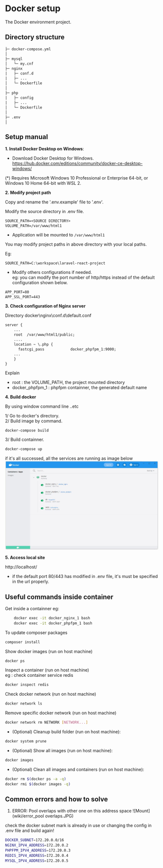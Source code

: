 Docker setup
===============

The Docker environment project.

## Directory structure
```
├─ docker-compose.yml
│
├─ mysql
│   └─ my.cnf
├─ nginx
|   ├─ conf.d
|   ├─ ...
│   └─ Dockerfile
│
├─ php
|   ├─ config
|   ├─ ...
│   └─ Dockerfile
│
├─ .env
│
```

## Setup manual
**1. Install Docker Desktop on Windows**:

- Download Docker Desktop for Windows. </br>
  https://hub.docker.com/editions/community/docker-ce-desktop-windows/

(*) Requires Microsoft Windows 10 Professional or Enterprise 64-bit, or Windows 10 Home 64-bit with WSL 2.

**2. Modify project path**

Copy and rename the '.env.example' file to '.env'.

Modify the source directory in .env file.
```
SOURCE_PATH=<SOURCE DIRECTORY>
VOLUME_PATH=/var/www/html1
```

- Application will be mounted to `/var/www/html1`
 
You may modify project paths <SOURCE DIRECTORY> in above directory with your local paths.

Eg:
```
SOURCE_PATH=C:\workspace\laravel-react-project
```

- Modify others configurations if needed.</br>
eg: you can modify the port number of http/https instead of the default configuration shown below.
```
APP_PORT=80
APP_SSL_PORT=443
```

**3. Check configuration of Nginx server**

Directory docker\nginx\conf.d\default.conf
```
server {
    ...
    root  /var/www/html1/public;
    ....
    location ~ \.php {
      fastcgi_pass            docker_phpfpm_1:9000;
    ...
    }
}
```
Explain
- root : the VOLUME_PATH, the project mounted directory
- docker_phpfpm_1 : phpfpm containner, the generated default name

**4. Build docker**

By using window command line ..etc<br />

1/ Go to docker's directory.<br />
2/ Build image by command.<br />
```bash
docker-compose build
```

3/ Build containner.																				
```bash
docker-compose up
```

if it's all successed, all the services are running as image below
![Mount](wiki/docker-desktop.JPG)

**5. Access local site**

http://localhost/

* if the default port 80/443 has modified in .env file, it's must be specified in the url properly.

## Useful commands inside container

Get inside a containner
eg:
```bash
    docker exec -it docker_nginx_1 bash
    docker exec -it docker_phpfpm_1 bash
```

To update composer packages
```bash
composer install
```

Show docker images (run on host machine)
```bash
docker ps
```									

Inspect a container (run on host machine)	</br>
eg : check container service redis</br>
```bash
docker inspect redis
```

Check docker network (run on host machine)
```bash
docker network ls
```

Remove specific docker network (run on host machine)
```bash
docker network rm NETWORK [NETWORK...]
```

- (Optional) Cleanup build folder (run on host machine):
```bash
docker system prune
```

- (Optional) Show all images (run on host machine):
```bash
docker images
```

- (Optional) Clean all images and containers (run on host machine):
```bash
docker rm $(docker ps -a -q)
docker rmi $(docker images -q)
```

## Common errors and how to solve
1. ERROR: Pool overlaps with other one on this address space
![Mount](wiki/error_pool overlaps.JPG)

check the docker subnet mark is already in use or changing the config in .env file and build again!

```bash
DOCKER_SUBNET=172.20.0.0/16
NGINX_IPV4_ADDRESS=172.20.0.2
PHPFPM_IPV4_ADDRESS=172.20.0.3
REDIS_IPV4_ADDRESS=172.20.0.4
MYSQL_IPV4_ADDRESS=172.20.0.5 
```
